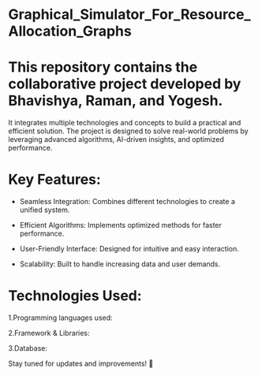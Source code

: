 # Graphical_Simulator_For_Resource_Allocation_Graphs

# This repository contains the collaborative project developed by Bhavishya, Raman, and Yogesh. 
It integrates multiple technologies and concepts to build a practical and  efficient solution. The project is designed to solve real-world problems by leveraging advanced algorithms, AI-driven insights, and optimized performance.

# Key Features:
* Seamless Integration: Combines different technologies to create a unified system.

* Efficient Algorithms: Implements optimized methods for faster performance.

* User-Friendly Interface: Designed for intuitive and easy interaction.

* Scalability: Built to handle increasing data and user demands.

# Technologies Used:
1.Programming languages used: 

2.Framework & Libraries: 

3.Database:

Stay tuned for updates and improvements! 🚀
